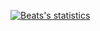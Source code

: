[![Beats's statistics](https://github-readme-stats.vercel.app/api?username=Beats-Dh&show_icons=true&count_private=true&theme=vue-dark&include_all_commits=true&hide_border=true)](#)




